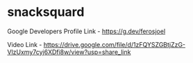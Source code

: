# snacksquard

Google Developers Profile Link - https://g.dev/ferosjoel


Video Link - https://drive.google.com/file/d/1zFQYSZGBtjZzG-VlzUxmy7cyj6XDfi8w/view?usp=share_link
